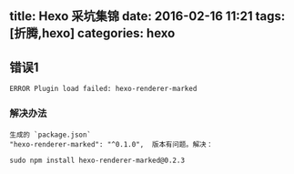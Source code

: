 title: Hexo 采坑集锦
date: 2016-02-16 11:21
tags: [折腾,hexo]
categories: hexo
---

## 错误1

    ERROR Plugin load failed: hexo-renderer-marked

### 解决办法

    生成的 `package.json`  
    "hexo-renderer-marked": "^0.1.0",  版本有问题。解决：
    
    sudo npm install hexo-renderer-marked@0.2.3

 

